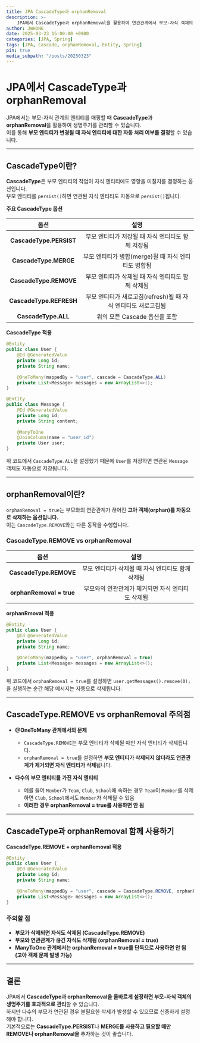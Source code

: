 ```yaml
---
title: JPA CascadeType과 orphanRemoval
description: >-
    JPA에서 CascadeType과 orphanRemoval을 활용하여 연관관계에서 부모-자식 객체의 생명주기를 관리하는 방법 정리
author: JWHONG
date: 2025-03-23 15:00:00 +0900
categories: [JPA, Spring]
tags: [JPA, Cascade, orphanRemoval, Entity, Spring]
pin: true
media_subpath: "/posts/20250323"
---
```


# JPA에서 CascadeType과 orphanRemoval 

JPA에서는 부모-자식 관계의 엔티티를 매핑할 때 **CascadeType**과 **orphanRemoval**을 활용하여 생명주기를 관리할 수 있습니다.  
이를 통해 **부모 엔티티가 변경될 때 자식 엔티티에 대한 자동 처리 여부를 결정**할 수 있습니다.

---

## CascadeType이란?

**CascadeType**은 부모 엔티티의 작업이 자식 엔티티에도 영향을 미칠지를 결정하는 옵션입니다.  
부모 엔티티를 `persist()`하면 연관된 자식 엔티티도 자동으로 `persist()`됩니다.

**주요 CascadeType 옵션**

|**옵션**|**설명**|
|:---:|:---:|
|**CascadeType.PERSIST**|부모 엔티티가 저장될 때 자식 엔티티도 함께 저장됨|
|**CascadeType.MERGE**|부모 엔티티가 병합(merge)될 때 자식 엔티티도 병합됨|
|**CascadeType.REMOVE**|부모 엔티티가 삭제될 때 자식 엔티티도 함께 삭제됨|
|**CascadeType.REFRESH**|부모 엔티티가 새로고침(refresh)될 때 자식 엔티티도 새로고침됨|
|**CascadeType.ALL**|위의 모든 Cascade 옵션을 포함|

**CascadeType 적용**
```java
@Entity
public class User {
    @Id @GeneratedValue
    private Long id;
    private String name;
    
    @OneToMany(mappedBy = "user", cascade = CascadeType.ALL)
    private List<Message> messages = new ArrayList<>();
}

@Entity
public class Message {
    @Id @GeneratedValue
    private Long id;
    private String content;
    
    @ManyToOne
    @JoinColumn(name = "user_id")
    private User user;
}
```

위 코드에서 `CascadeType.ALL`을 설정했기 때문에 `User`를 저장하면 연관된 `Message` 객체도 자동으로 저장됩니다.

---

## orphanRemoval이란?

`orphanRemoval = true`는 부모와의 연관관계가 끊어진 **고아 객체(orphan)를 자동으로 삭제하는 옵션입니다.**  
이는 `CascadeType.REMOVE`와는 다른 동작을 수행합니다.

### CascadeType.REMOVE vs orphanRemoval


|**옵션**|**설명**|
|:---:|:---:|
|**CascadeType.REMOVE**|부모 엔티티가 삭제될 때 자식 엔티티도 함께 삭제됨|
|**orphanRemoval = true**|부모와의 연관관계가 제거되면 자식 엔티티도 삭제됨|

**orphanRmoval 적용**
```java
@Entity
public class User {
    @Id @GeneratedValue
    private Long id;
    private String name;
    
    @OneToMany(mappedBy = "user", orphanRemoval = true)
    private List<Message> messages = new ArrayList<>();
}
```

위 코드에서 `orphanRemoval = true`를 설정하면 `user.getMessages().remove(0);`을 실행하는 순간 해당 메시지는 자동으로 삭제됩니다.

---

## CascadeType.REMOVE vs orphanRemoval 주의점

- **@OneToMany 관계에서의 문제**
    - `CascadeType.REMOVE`는 부모 엔티티가 삭제될 때만 자식 엔티티가 삭제됩니다.
    - `orphanRemoval = true`를 설정하면 **부모 엔티티가 삭제되지 않더라도 연관관계가 제거되면 자식 엔티티가 삭제**됩니다.

- **다수의 부모 엔티티를 가진 자식 엔티티**

    - 예를 들어 `Member`가 `Team`, `Club`, `School`에 속하는 경우 `Team`이 `Member`를 삭제하면 `Club`, `School`에서도 `Member`가 삭제될 수 있음
    - **이러한 경우 orphanRemoval = true를 사용하면 안 됨**

---

## CascadeType과 orphanRemoval 함께 사용하기

**CascadeType.REMOVE + orphanRemoval 적용**
```java
@Entity
public class User {
    @Id @GeneratedValue
    private Long id;
    private String name;
    
    @OneToMany(mappedBy = "user", cascade = CascadeType.REMOVE, orphanRemoval = true)
    private List<Message> messages = new ArrayList<>();
}
```

### 주의할 점 

- **부모가 삭제되면 자식도 삭제됨 (CascadeType.REMOVE)**
- **부모와 연관관계가 끊긴 자식도 삭제됨 (orphanRemoval = true)**
- **ManyToOne 관계에서는 orphanRemoval = true를 단독으로 사용하면 안 됨 (고아 객체 문제 발생 가능)**

---

## 결론

JPA에서 **CascadeType과 orphanRemoval을 올바르게 설정하면 부모-자식 객체의 생명주기를 효과적으로 관리**할 수 있습니다.  
하지만 다수의 부모가 연관된 경우 불필요한 삭제가 발생할 수 있으므로 신중하게 설정해야 합니다.  
기본적으로는 **CascadeType.PERSIST**나 **MERGE를 사용하고 필요할 때만 REMOVE나 orphanRemoval을 추가**하는 것이 좋습니다.